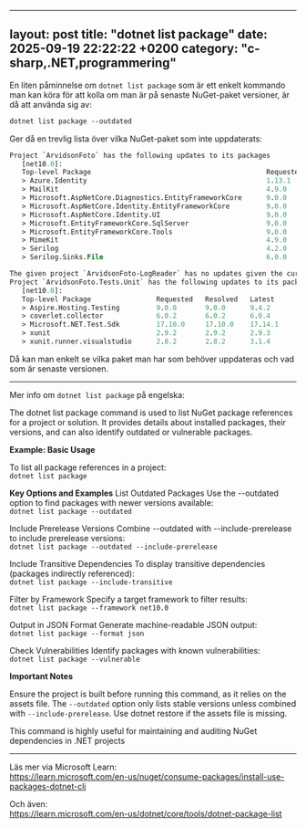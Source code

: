 
---
layout: post
title: "dotnet list package"
date: 2025-09-19 22:22:22 +0200
category: "c-sharp,.NET,programmering"
---

En liten påminnelse om `dotnet list package` som är ett enkelt kommando man kan köra för att kolla om man är på senaste NuGet-paket versioner, är då att använda sig av:   
```ps
dotnet list package --outdated
```

Ger då en trevlig lista över vilka NuGet-paket som inte uppdaterats: 
```ps
Project `ArvidsonFoto` has the following updates to its packages
   [net10.0]: 
   Top-level Package                                           Requested   Resolved   Latest
   > Azure.Identity                                            1.13.1      1.13.1     1.16.0
   > MailKit                                                   4.9.0       4.9.0      4.13.0
   > Microsoft.AspNetCore.Diagnostics.EntityFrameworkCore      9.0.0       9.0.0      9.0.9 
   > Microsoft.AspNetCore.Identity.EntityFrameworkCore         9.0.0       9.0.0      9.0.9 
   > Microsoft.AspNetCore.Identity.UI                          9.0.0       9.0.0      9.0.9 
   > Microsoft.EntityFrameworkCore.SqlServer                   9.0.0       9.0.0      9.0.9 
   > Microsoft.EntityFrameworkCore.Tools                       9.0.0       9.0.0      9.0.9 
   > MimeKit                                                   4.9.0       4.9.0      4.13.0
   > Serilog                                                   4.2.0       4.2.0      4.3.0 
   > Serilog.Sinks.File                                        6.0.0       6.0.0      7.0.0 

The given project `ArvidsonFoto-LogReader` has no updates given the current sources.
Project `ArvidsonFoto.Tests.Unit` has the following updates to its packages
   [net10.0]: 
   Top-level Package                Requested   Resolved   Latest 
   > Aspire.Hosting.Testing         9.0.0       9.0.0      9.4.2  
   > coverlet.collector             6.0.2       6.0.2      6.0.4  
   > Microsoft.NET.Test.Sdk         17.10.0     17.10.0    17.14.1
   > xunit                          2.9.2       2.9.2      2.9.3  
   > xunit.runner.visualstudio      2.8.2       2.8.2      3.1.4  
```

Då kan man enkelt se vilka paket man har som behöver uppdateras och vad som är senaste versionen. 

-------------------------

Mer info om `dotnet list package` på engelska: 


The dotnet list package command is used to list NuGet package references for a project or solution. It provides details about installed packages, their versions, and can also identify outdated or vulnerable packages.

**Example: Basic Usage**

To list all package references in a project:  
`dotnet list package`

**Key Options and Examples** 
List Outdated Packages Use the --outdated option to find packages with newer versions available:  
`dotnet list package --outdated`

Include Prerelease Versions Combine --outdated with --include-prerelease to include prerelease versions:  
`dotnet list package --outdated --include-prerelease`

Include Transitive Dependencies To display transitive dependencies (packages indirectly referenced):  
`dotnet list package --include-transitive`

Filter by Framework Specify a target framework to filter results:  
`dotnet list package --framework net10.0`

Output in JSON Format Generate machine-readable JSON output:  
`dotnet list package --format json`

Check Vulnerabilities Identify packages with known vulnerabilities:  
`dotnet list package --vulnerable`

**Important Notes**

Ensure the project is built before running this command, as it relies on the assets file.
The `--outdated` option only lists stable versions unless combined with `--include-prerelease`.
Use dotnet restore if the assets file is missing.

This command is highly useful for maintaining and auditing NuGet dependencies in .NET projects

------------

Läs mer via Microsoft Learn:  
https://learn.microsoft.com/en-us/nuget/consume-packages/install-use-packages-dotnet-cli

Och även:  
https://learn.microsoft.com/en-us/dotnet/core/tools/dotnet-package-list


